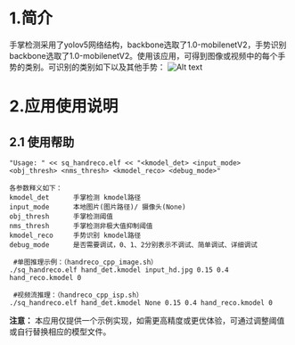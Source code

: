 # 1.简介

手掌检测采用了yolov5网络结构，backbone选取了1.0-mobilenetV2，手势识别backbone选取了1.0-mobilenetV2。使用该应用，可得到图像或视频中的每个手势的类别。可识别的类别如下以及其他手势：
![Alt text](https://kendryte-download.canaan-creative.com/k230/downloads/doc_images/ai_demo/sq_handreco/img.png "demo示例")

# 2.应用使用说明

## 2.1 使用帮助

```
"Usage: " << sq_handreco.elf << "<kmodel_det> <input_mode> <obj_thresh> <nms_thresh> <kmodel_reco> <debug_mode>"

各参数释义如下：
kmodel_det      手掌检测 kmodel路径
input_mode      本地图片(图片路径)/ 摄像头(None) 
obj_thresh      手掌检测阈值
nms_thresh      手掌检测非极大值抑制阈值
kmodel_reco     手势识别 kmodel路径
debug_mode      是否需要调试，0、1、2分别表示不调试、简单调试、详细调试
 
 #单图推理示例：（handreco_cpp_image.sh）
./sq_handreco.elf hand_det.kmodel input_hd.jpg 0.15 0.4 hand_reco.kmodel 0

 #视频流推理：（handreco_cpp_isp.sh）
./sq_handreco.elf hand_det.kmodel None 0.15 0.4 hand_reco.kmodel 0
```
**注意：** 本应用仅提供一个示例实现，如需更高精度或更优体验，可通过调整阈值或自行替换相应的模型文件。

